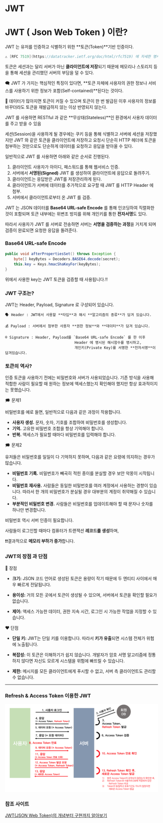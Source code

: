 # JWT

# JWT ( Json Web Token ) 이란?

JWT 는 유저를 인증하고 식별하기 위한 **토큰(Token)**기반 인증이다. 

```java
⚠️ [RFC 7519](https://datatracker.ietf.org/doc/html/rfc7519) 에 자세한 명세가 나와있다.
```

토큰은 세션과는 달리 서버가 아닌 **클라이언트에 저장**되기 때문에 메모리나 스토리지 등을 통해 세션을 관리했던 서버의 부담을 덜 수 있다. 

🗨️ JWT 가 가지는 핵심적인 특징이 있다면, **토큰 자체에 사용자의 권한 정보나 서비스를 사용하기 위한 정보가 포함(Self-contained)**된다는 것이다. 

🚧 데이터가 많아지면 토큰이 커질 수 있으며 토큰이 한 번 발급된 이후 사용자의 정보를 바꾸더라도 토큰을 재발급하지 않는 이상 반영되지 않는다.

JWT 를 사용하면 RESTful 과 같은 **무상태(Stateless)**인 환경에서 사용자 데이터를 주고 받을 수 있음

세션(Session)을 사용하게 될 경우에는 쿠키 등을 통해 식별하고 서버에 세션을 저장했지만 JWT 와 같은 토큰을 클라이언트에 저장하고 요청시 단순히 HTTP 헤더에 토큰을 첨부하는 것만으로도 단순하게 데이터를 요청하고 응답을 받아올 수 있다.

일반적으로 JWT 를 사용하면 아래와 같은 순서로 진행된다.

1. 클라이언트 사용자가 아이디, 패스워드를 통해 웹서비스 인증.
2. 서버에서 **서명된(Signed)** JWT 를 생성하여 클라이언트에 응답으로 돌려주기.
3. 클라이언트는 응답받은 JWT를 저장관리하게 된다.
4. 클라이언트가 서버에 데이터를 추가적으로 요구할 때 JWT 를 HTTP Header 에 첨부.
5. 서버에서 클라이언트로부터 온 JWT 를 검증.

JWT 는 JSON 데이터를 **Base64 URL-safe Encode** 를 통해 인코딩하여 직렬화한 것이 포함되며 토큰 내부에는 위변조 방지를 위해 개인키를 통한 **전자서명**도 있다. 

따라서 사용자가 JWT 를 서버로 전송하면 서버는 **서명을 검증하는 과정**을 거치게 되며 검증이 완료되면 요청한 응답을 돌려준다.

### **Base64 URL-safe Encode**

```java
public void afterPropertiesSet() throws Exception {
    byte[] keyBytes = Decoders.BASE64.decode(secret);
    this.key = Keys.hmacShaKeyFor(keyBytes);
}
```

위에서 사용한 key는 JWT 토큰을 검증할 때 사용됩니다.!!

### JWT 구조는?

JWT는 Header, Payload, Signature 로 구성되어 있습니다.

```
🗣️ Header : JWT에서 사용할 **타입**과 해시 **알고리즘의 종류**가 담겨 있습니다.

💰 Payload : 서버에서 첨부한 사용자 **권한 정보**와 **데이터**가 담겨 있습니다.

®️ Signature : Header, Payload를 `Base64 URL-safe Encode` 를 한 이후 
								Header 에 명시된 해시함수를 명시하고, 
								개인키(Private Key)를 서명한 **전자서명**이 담겨있습니다.
```

### 토큰의 역사?

인증 토큰을 사용하기 전에는 비밀번호와 서버가 사용되었습니다. 기존 방식을 사용해 적합한 사람이 필요할 때 원하는 정보에 액세스했는지 확인해야 했지만 항상 효과적이지는 못했습니다.

🗯️ 문제1

비밀번호를 예로 들면, 일반적으로 다음과 같은 과정이 작용합니다.

- **사용자 생성.** 문자, 숫자, 기호를 조합하여 비밀번호를 생성합니다.
- **기억.** 고유한 비밀번호 조합을 항상 기억해야 합니다.
- **반복.** 액세스가 필요할 때마다 비밀번호를 입력해야 합니다.

🗯️ 문제2

유저들은 비밀번호를 일일이 다 기억하지 못하며, 다음과 같은 요령에 의지하는 경우가 많습니다.

- **비밀번호 기록.** 비밀번호가 빼곡히 적힌 종이를 분실할 경우 보안 악몽이 시작됩니다.
- **비밀번호 재사용.** 사람들은 동일한 비밀번호를 여러 계정에서 사용하는 경향이 있습니다. 따라서 한 개의 비밀번호가 분실될 경우 대부분의 계정이 취약해질 수 있습니다.
- **부분적인 비밀번호 변경.** 사람들은 비밀번호를 업데이트해야 할 때 문자나 숫자를 하나만 변경합니다.

비밀번호 역시 서버 인증이 필요합니다. 

사람들이 로그인할 때마다 컴퓨터가 트랜잭션 **레코드를 생성**하며, 

❗❗결과적으로 **메모리 부하가 증가**합니다.

### JWT의 장점 과 단점

💙 장점

- **크기:** JSON 코드 언어로 생성된 토큰은 용량이 작기 때문에 두 엔티티 사이에서 매우 빠르게 전달됩니다.

- **용이성:** 거의 모든 곳에서 토큰이 생성될 수 있으며, 서버에서 토큰을 확인할 필요가 없습니다.

- **제어:** 액세스 가능한 데이터, 권한 지속 시간, 로그인 시 가능한 작업을 지정할 수 있습니다.

❤️ 단점

- **단일 키:** JWT는 단일 키를 이용합니다. 따라서 **키가 유출**되면 시스템 전체가 위험에 노출됩니다.

- **복잡성:** 이 토큰은 이해하기가 쉽지 않습니다. 개발자가 암호 서명 알고리즘에 정통하지 않다면 자신도 모르게 시스템을 위험에 빠뜨릴 수 있습니다.

- **제한:** 메시지를 모든 클라이언트에게 푸시할 수 없고, 서버 측 클라이언트도 관리할 수 없습니다.

---

### Refresh & Access Token 이용한 JWT

![Untitled](./img/Untitled.png)

### 참조 사이트

[JWT(JSON Web Token)의 개념부터 구현까지 알아보기](https://pronist.dev/143#JWT(JSON%20Web%20Token)-1)